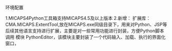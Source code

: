 环境配置

1.MICAPS4Python工具箱支持MICAPS4.5及以上版本
2.新增：
  扩展库：CMA.MICAPS.ExtentTool,放在MICAPS.exe同级目录下，用来对Python、JSP等后续其他语言支持进行扩展，主要是对一些常用功能进行封装，方便Python脚本调用
  模块 PythonEditor，该模块主要封装了一个代码输入、加载、执行的界面化窗口，
